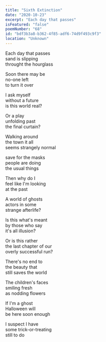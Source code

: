 ```yaml
---
title: "Sixth Extinction"
date: "2020-10-23"
excerpt: "Each day that passes"
isFeatured: "false"
poemNumber: "68"
id: "bdf3b3a8-b362-4f85-adf6-74d9f493c9f3"
location: "Unknown"
---
```


Each day that passes  
sand is slipping  
throught the hourglass

Soon there may be  
no-one left  
to turn it over

I ask myself  
without a future  
is this world real?

Or a play  
unfolding past  
the final curtain?

Walking around  
the town it all  
seems strangely normal

save for the masks  
people are doing  
the usual things

Then why do I  
feel like I'm looking  
at the past

A world of ghosts  
actors in some  
strange afterlife?

Is this what's meant  
by those who say  
it's all illusion?

Or is this rather  
the last chapter of our  
overly successful run?

There's no end to  
the beauty that  
still saves the world

The children's faces  
smiling fresh  
as nodding flowers

If I'm a ghost  
Halloween will  
be here soon enough

I suspect I have  
some trick-or-treating  
still to do
